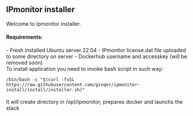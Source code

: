 <H2> IPmonitor installer </H2>

Welcome to Ipmonitor installer.
<br/>
<h4>Requirements:</h4> 
- Fresh installed Ubuntu server 22.04
- IPmonitor license.dat file uploaded to some directory on server
- Dockerhub username and accesskey (will be removed soon)

<br/>
To install application you need to invoke bash script in such way:<br/>
<code>
/bin/bash -c "$(curl -fsSL https://raw.githubusercontent.com/givqer/ipmonitor-install/install/installer.sh)"
</code>
<br/>
 It will create directory in /opt/ipmonitor, prepares docker and launchs the stack
